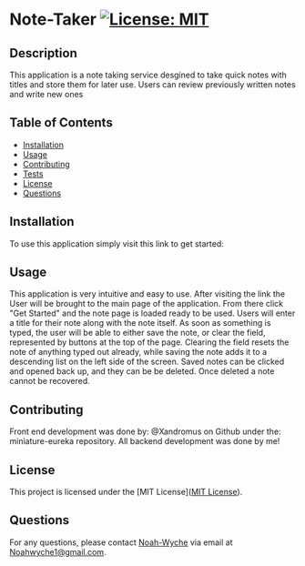 # Note-Taker [![License: MIT](https://img.shields.io/badge/License-MIT-yellow.svg)](https://opensource.org/licenses/MIT)

## Description
This application is a note taking service desgined to take quick notes with titles and store them for later use. Users can review previously written notes and write new ones

## Table of Contents
- [Installation](#installation)
- [Usage](#usage)
- [Contributing](#contributing)
- [Tests](#tests)
- [License](#license)
- [Questions](#questions)

## Installation
To use this application simply visit this link to get started:

## Usage
This application is very intuitive and easy to use. After visiting the link the User will be brought to the main page of the application. From there click "Get Started" and the note page is loaded ready to be used. Users will enter a title for their note along with the note itself. As soon as something is typed, the user will be able to either save the note, or clear the field, represented by buttons at the top of the page. Clearing the field resets the note of anything typed out already, while saving the note adds it to a descending list on the left side of the screen. Saved notes can be clicked and opened back up, and they can be be deleted. Once deleted a note cannot be recovered.

## Contributing
Front end development was done by: @Xandromus on Github under the: miniature-eureka repository. All backend development was done by me!

## License

This project is licensed under the [MIT License]([MIT License](https://opensource.org/licenses/MIT)).

## Questions
For any questions, please contact [Noah-Wyche](https://github.com/Noah-Wyche) via email at Noahwyche1@gmail.com.
